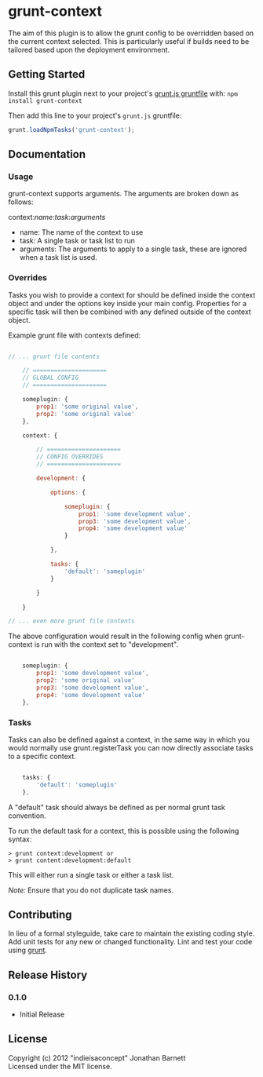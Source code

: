 # grunt-context

The aim of this plugin is to allow the grunt config to be overridden based on the current context selected. This is particularly useful if builds need to be tailored based upon the deployment environment.

## Getting Started
Install this grunt plugin next to your project's [grunt.js gruntfile][getting_started] with: `npm install grunt-context`

Then add this line to your project's `grunt.js` gruntfile:

```javascript
grunt.loadNpmTasks('grunt-context');
```

[grunt]: https://github.com/cowboy/grunt
[getting_started]: https://github.com/cowboy/grunt/blob/master/docs/getting_started.md

## Documentation

### Usage

grunt-context supports arguments. The arguments are broken down as follows:

context:*name*:*task*:*arguments*

+ name: The name of the context to use
+ task: A single task or task list to run
+ arguments: The arguments to apply to a single task, these are ignored when a task list is used.

### Overrides

Tasks you wish to provide a context for should be defined inside the context object and under the options key inside your main config. Properties for a specific task will then be combined with any defined outside of the context object.

Example grunt file with contexts defined:

```javascript

// ... grunt file contents

    // =====================
    // GLOBAL CONFIG
    // =====================

    someplugin: {
        prop1: 'some original value',
        prop2: 'some original value'
    },

    context: {

        // =====================
        // CONFIG OVERRIDES
        // =====================

        development: {

            options: {

                someplugin: {
                    prop1: 'some development value',
                    prop3: 'some development value',
                    prop4: 'some development value'
                }

            },

            tasks: {
                'default': 'someplugin'
            }

        }

    }

// ... even more grunt file contents

```

The above configuration would result in the following config when grunt-context is run with the context set to "development".

```javascript

    someplugin: {
        prop1: 'some development value',
        prop2: 'some original value'        
        prop3: 'some development value',
        prop4: 'some development value'
    },

```

### Tasks

Tasks can also be defined against a context, in the same way in which you would normally use grunt.registerTask you can now directly associate tasks to a specific context.

```javascript

    tasks: {
        'default': 'someplugin'
    },

```

A "default" task should always be defined as per normal grunt task convention.

To run the default task for a context, this is possible using the following syntax:

```
> grunt context:development or
> grunt content:development:default
```

This will either run a single task or either a task list.

*Note:* Ensure that you do not duplicate task names.

## Contributing
In lieu of a formal styleguide, take care to maintain the existing coding style. Add unit tests for any new or changed functionality. Lint and test your code using [grunt][grunt].

## Release History

### 0.1.0
+ Initial Release

## License
Copyright (c) 2012 "indieisaconcept" Jonathan Barnett  
Licensed under the MIT license.
